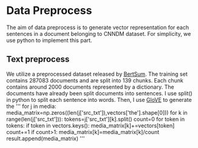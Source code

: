 # Data Preprocess
The aim of data preprocess is to generate vector representation for each sentences in a document belonging to CNNDM dataset. For simplicity, we use python to implement this part.

## Text preprocess
We utilize a preprocessed dataset released by [BertSum](https://github.com/nlpyang/PreSumm). The training set contains 287083 documents and are split into 139 chunks. Each chunk contains around 2000 documents represented by a dictionary. The documents have already been split documents into sentences. I use split() in python to split each sentence into words. Then, I use [GloVE](https://github.com/stanfordnlp/GloVe) to generate the 
'''
        for j in media:
            media_matrix=np.zeros((len(j['src_txt']),vectors['the'].shape[0]))
            for k in range(len(j['src_txt'])):
                tokens=j['src_txt'][k].split()
                count=0
                for token in tokens:
                    if token in vectors.keys():
                        media_matrix[k]+=vectors[token]
                        count+=1
                if count>1:
                    media_matrix[k]=media_matrix[k]/count
            result.append(media_matrix)
'''